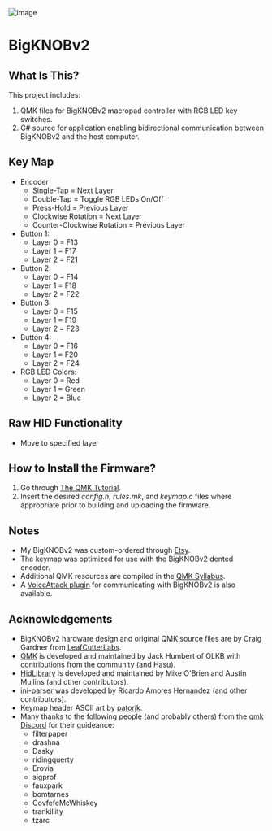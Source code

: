 ![image](https://user-images.githubusercontent.com/31357974/120911848-11029f80-c650-11eb-8896-d142378cb411.png)

# BigKNOBv2

## What Is This?
This project includes:
1. QMK files for BigKNOBv2 macropad controller with RGB LED key switches.
2. C# source for application enabling bidirectional communication between BigKNOBv2 and the host computer. 

## Key Map

 * Encoder
   * Single-Tap = Next Layer
   * Double-Tap = Toggle RGB LEDs On/Off
   * Press-Hold = Previous Layer
   * Clockwise Rotation = Next Layer
   * Counter-Clockwise Rotation = Previous Layer
 * Button 1:
   * Layer 0 = F13
   * Layer 1 = F17
   * Layer 2 = F21
 * Button 2:
   * Layer 0 = F14
   * Layer 1 = F18
   * Layer 2 = F22
 * Button 3:
   * Layer 0 = F15
   * Layer 1 = F19
   * Layer 2 = F23
 * Button 4:
   * Layer 0 = F16
   * Layer 1 = F20
   * Layer 2 = F24
 * RGB LED Colors:
   * Layer 0 = Red
   * Layer 1 = Green
   * Layer 2 = Blue

## Raw HID Functionality
 * Move to specified layer

## How to Install the Firmware?
 1. Go through [The QMK Tutorial](https://docs.qmk.fm/#/newbs).
 2. Insert the desired _config.h_, _rules.mk_, and _keymap.c_ files where appropriate prior to building and uploading the firmware. 
   
## Notes
 * My BigKNOBv2 was custom-ordered through [Etsy](https://www.etsy.com/shop/LeafCutterLabs?ref=simple-shop-header-name&listing_id=955302431). 
 * The keymap was optimized for use with the BigKNOBv2 dented encoder. 
 * Additional QMK resources are compiled in the [QMK Syllabus](https://docs.qmk.fm/#/syllabus).
 * A [VoiceAttack plugin](https://github.com/Exergist/VAHidInterface) for communicating with BigKNOBv2 is also available.

## Acknowledgements

* BigKNOBv2 hardware design and original QMK source files are by Craig Gardner from [LeafCutterLabs](https://github.com/LeafCutterLabs).
* [QMK](https://qmk.fm/) is developed and maintained by Jack Humbert of OLKB with contributions from the community (and Hasu).
* [HidLibrary](https://github.com/mikeobrien/HidLibrary) is developed and maintained by Mike O'Brien and Austin Mullins (and other contributors).
* [ini-parser](https://github.com/rickyah/ini-parser) was developed by Ricardo Amores Hernandez (and other contributors).
* Keymap header ASCII art by [patorjk](https://patorjk.com/software/taag/).
* Many thanks to the following people (and probably others) from the [qmk Discord](https://discord.gg/Uq7gcHh) for their guideance:
  * filterpaper
  * drashna
  * Dasky
  * ridingquerty
  * Erovia
  * sigprof
  * fauxpark
  * bomtarnes
  * CovfefeMcWhiskey
  * trankillity
  * tzarc
